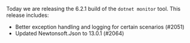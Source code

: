Today we are releasing the 6.2.1 build of the `dotnet monitor` tool. This release includes:

- Better exception handling and logging for certain scenarios (#2051)
- Updated Newtonsoft.Json to 13.0.1 (#2064)
